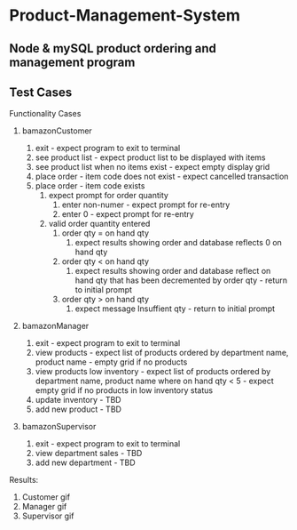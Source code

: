# Product-Management-System

## Node  & mySQL product ordering and management program

## Test Cases

Functionality Cases
1. bamazonCustomer

    1. exit	- expect program to exit to terminal
    2. see product list - expect product list to be displayed with items
    3. see product list when no items exist - expect empty display grid
    4. place order - item code does not exist - expect cancelled transaction
    5. place order - item code exists
        1. expect prompt for order quantity
            1. enter non-numer - expect prompt for re-entry
            2. enter 0 - expect prompt for re-entry
        2. valid order quantity entered
            1. order qty = on hand qty
                1. expect results showing order  and database reflects 0 on hand qty
            2. order qty < on hand qty
                1. expect results showing order and database reflect on hand qty that has been decremented by order qty - return to initial prompt
            3. order qty > on hand qty
                1. expect message Insuffient qty - return to initial prompt

2. bamazonManager

    1. exit	- expect program to exit to terminal
    2. view products - expect list of products ordered by department name, product name - empty grid if no products
    3. view products low inventory - expect list of products ordered by department name, product name where on hand qty < 5 - expect empty grid if no products in low inventory status
    4. update inventory - TBD
    5. add new product - TBD

3. bamazonSupervisor

    1. exit	- expect program to exit to terminal
    2. view department sales - TBD
    3. add new department - TBD

    

Results:   

1. Customer gif
2. Manager gif
3. Supervisor gif
